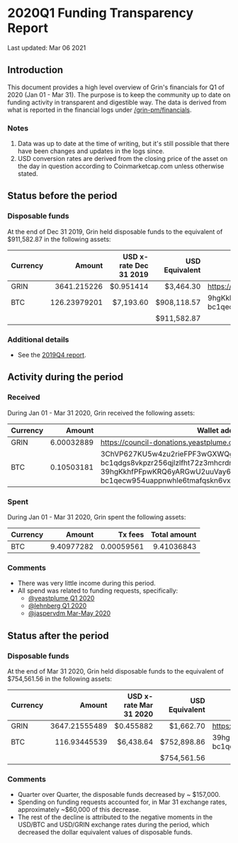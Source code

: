 # 2020Q1 Funding Transparency Report

Last updated: Mar 06 2021

## Introduction
This document provides a high level overview of Grin's financials for Q1 of 2020 (Jan 01 - Mar 31). The purpose is to keep the community up to date on funding activity in transparent and digestible way. The data is derived from what is reported in the financial logs under [/grin-pm/financials](https://github.com/mimblewimble/grin-pm/tree/master/financials).

### Notes

1. Data was up to date at the time of writing, but it's still possible that there have been changes and updates in the logs since.
2. USD conversion rates are derived from the closing price of the asset on the day in question according to Coinmarketcap.com unless otherwise stated. 

## Status before the period

### Disposable funds

At the end of Dec 31 2019, Grin held disposable funds to the equivalent of $911,582.87 in the following assets:

Currency | Amount | USD x-rate Dec 31 2019 | USD Equivalent | Wallet address(es)
|---|---:|---:|---:|---|
GRIN | 3641.215226 | $0.951414 | $3,464.30 | https://donations.grin-tech.org
BTC | 126.23979201 | $7,193.60 | $908,118.57 | 9hgKkhfPFpwKRQ6yARGwU2uuVay69NKu4<br />bc1qecw954uappnwhle6tmafqskn6vxmpr6lmmuwfwldphfxplcshgnssy9kmx
| | | | $911,582.87 |

### Additional details
* See the [2019Q4 report](funding_transparency_2019Q4.md).

## Activity during the period

### Received

During Jan 01 - Mar 31 2020, Grin received the following assets: 

Currency | Amount | Wallet address(es)
|---|---:|---|
GRIN | 6.00032889 | https://council-donations.yeastplume.org
BTC | 0.10503181 | 3ChVP627KU5w4zu2rieFPF3wGXWQgmhvrs<br />bc1qdgs8vkpzr256qjlzlfht72z3mhcrdrt6wj2rfjw39j8us24gz8uq78qj65<br />39hgKkhfPFpwKRQ6yARGwU2uuVay69NKu4<br />bc1qecw954uappnwhle6tmafqskn6vxmpr6lmmuwfwldphfxplcshgnssy9kmx 

### Spent

During Jan 01 - Mar 31 2020, Grin spent the following assets:

Currency | Amount | Tx fees | Total amount |
|---|---:|---:|---:|
BTC | 9.40977282 | 0.00059561 | 9.41036843 | 

### Comments
* There was very little income during this period.
* All spend was related to funding requests, specifically:
   * [@yeastplume Q1 2020](../../notes/20191217-meeting-governance.md#decision-approve-yeastplume-q12020-funding-request)
   * [@lehnberg Q1 2020](../../notes/20200114-meeting-governance.md#decision-approve-lehnberg-q12020-funding-request)
   * [@jaspervdm Mar-May 2020](../../notes/20200225-meeting-governance.md#decision-approve-jaspervdm-funding-request)

## Status after the period

### Disposable funds

At the end of Mar 31 2020, Grin held disposable funds to the equivalent of $754,561.56 in the following assets:

Currency | Amount | USD x-rate Mar 31 2020 | USD Equivalent | Wallet address(es)
|---|---:|---:|---:|---|
GRIN | 3647.21555489 | $0.455882 | $1,662.70 | https://donations.grin-tech.org
BTC | 116.93445539 | $6,438.64 | $752,898.86 | 39hgKkhfPFpwKRQ6yARGwU2uuVay69NKu4<br />bc1qecw954uappnwhle6tmafqskn6vxmpr6lmmuwfwldphfxplcshgnssy9kmx
| | | | $754,561.56 |

### Comments
* Quarter over Quarter, the disposable funds decreased by ~ $157,000.
* Spending on funding requests accounted for, in Mar 31 exchange rates, approximately ~$60,000 of this decrease.
* The rest of the decline is attributed to the negative moments in the USD/BTC and USD/GRIN exchange rates during the period, which decreased the dollar equivalent values of disposable funds.